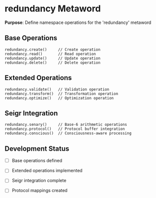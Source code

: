# redundancy Metaword

**Purpose**: Define namespace operations for the 'redundancy' metaword

## Base Operations

```hyphos
redundancy.create()     // Create operation
redundancy.read()       // Read operation  
redundancy.update()     // Update operation
redundancy.delete()     // Delete operation
```

## Extended Operations

```hyphos
redundancy.validate()   // Validation operation
redundancy.transform()  // Transformation operation
redundancy.optimize()   // Optimization operation
```

## Seigr Integration

```hyphos
redundancy.senary()     // Base-6 arithmetic operations
redundancy.protocol()   // Protocol buffer integration
redundancy.conscious()  // Consciousness-aware processing
```

## Development Status

- [ ] Base operations defined
- [ ] Extended operations implemented  
- [ ] Seigr integration complete
- [ ] Protocol mappings created

